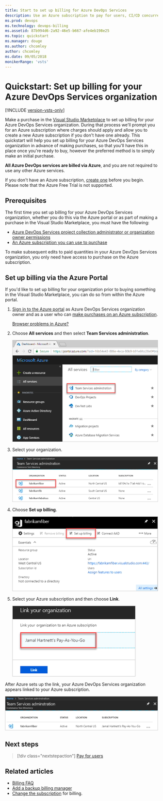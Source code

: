 ```yaml
---
title: Start to set up billing for Azure DevOps Services
description: Use an Azure subscription to pay for users, CI/CD concurrency, extensions, and cloud-based load testing for Azure DevOps Services
ms.prod: devops
ms.technology: devops-billing
ms.assetid: 87b994d6-2a92-46e5-b667-afe4eb198e25
ms.topic: quickstart
ms.manager: douge
ms.author: chcomley
author: chcomley
ms.date: 09/05/2018
monikerRange: 'vsts'
---
```



# Quickstart: Set up billing for your Azure DevOps Services organization

[!INCLUDE [version-vsts-only](../../_shared/version-vsts-only.md)]

Make a purchase in the [Visual Studio Marketplace](https://marketplace.visualstudio.com/) to set up billing for your Azure DevOps Services organization. During that process we'll prompt you for an Azure subscription where charges should apply and allow you to create a new Azure subscription if you don't have one already.
This quickstart will help you set up billing for your Azure DevOps Services organization in advance of making purchases, so that you'll have this in place once you're ready to buy, however the preferred method is to simply make an initial purchase.

**All Azure DevOps services are billed via Azure**, and you are not required to use any other Azure services.

If you don't have an Azure subscription, [create one](https://azure.microsoft.com/en-us/free/?WT.mc_id=A261C142F) before you begin. Please note that the Azure Free Trial is not supported.

## Prerequisites

The first time you set up billing for your Azure DevOps Services organization, whether you do this via the Azure portal or as part of making a purchase in the Visual Studio Marketplace, you must have the following:

* [Azure DevOps Services project collection administrator or organization owner permissions](../accounts/faq-add-delete-users.md#find-owner)
* [An Azure subscription you can use to purchase](add-backup-billing-managers.md)

To make subsequent edits to paid quantities in your Azure DevOps Services organization, you only need have access to purchase on the Azure subscription.

## Set up billing via the Azure Portal

If you'd like to set up billing for your organization prior to buying something in the Visual Studio Marketplace, you can do so from within the Azure portal.

1. [Sign in to the Azure portal](https://portal.azure.com/) as Azure DevOps Services organization owner and as a user who can [make purchases on an Azure subscription](add-backup-billing-managers.md).

    [Browser problems in Azure?](https://azure.microsoft.com/documentation/articles/azure-preview-portal-supported-browsers-devices/)

2. Choose **All services** and then select **Team Services administration**.

   ![More services, Developer tools, Azure DevOps Services organizations, select your organization](_img/set-up-billing/azure-portal-team-services.png)

3. Select your organization.

   ![Azure portal select your organization](_img/set-up-billing/azure-portal-select-organization.png)

4. Choose **Set up billing**.

    ![Choose Link button over middle panel](_img/set-up-billing/azure-portal-choose-set-up-billing.png)

5. Select your Azure subscription and then choose **Link**.

   ![Select an Azure subscription](_img/set-up-billing/azure-portal-link-your-organization.png)

 After Azure sets up the link, your Azure DevOps Services organization appears linked to your Azure subscription.

![Your Azure DevOps Services organization is now linked to your Azure subscription](_img/set-up-billing/azure-portal-billing-set-up-complete.png)

## Next steps

> [!div class="nextstepaction"]
> [Pay for users](buy-basic-access-add-users.md)

## Related articles

* [Billing FAQ](../billing/vsts-billing-faq.md)
* [Add a backup billing manager](add-backup-billing-managers.md)
* [Change the subscription](../billing/change-azure-subscription.md) for billing.
